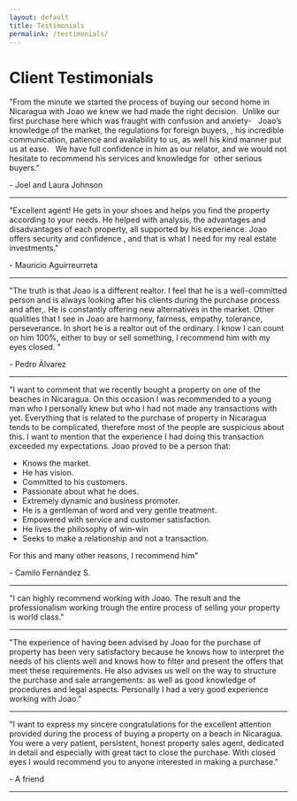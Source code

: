 ```yaml
---
layout: default
title: Testimonials
permalink: /testimonials/
---
```


<h1>Client Testimonials</h1>

<div class="client-testimonial">

<p class ="testimonial-text">
"From the minute we started the process of buying our second home in Nicaragua with Joao we knew we had made the right decision.  Unlike our first purchase here which was fraught with confusion and anxiety-   Joao’s knowledge of the market, the regulations for foreign buyers, , his incredible communication, patience and availability to us, as well his kind manner put us at ease.   We have full confidence in him as our relator, and we would not hesitate to recommend his services and knowledge for  other serious buyers."
</p>
<p class="testimonial-author">
- Joel and Laura Johnson
</p>
<hr>

<p class ="testimonial-text">
"Excellent agent! He gets in your shoes and helps you find the property according to your needs. He helped with analysis, the advantages and disadvantages of each property, all supported by his experience.  Joao offers security and confidence , and that is what I need for my real estate investments."
</p>
<p class="testimonial-author">
- Mauricio Aguirreurreta
</p>
<hr>

<p class ="testimonial-text">
"The truth is that Joao is a different realtor. I feel that he is a well-committed person and is always looking after his clients during the purchase process and after,. He is constantly offering new alternatives in the market. Other qualities that I see in Joao are harmony, fairness, empathy, tolerance, perseverance. In short he is a realtor out of the ordinary. I know I can count on him  100%, either to buy or sell something, I recommend him with my eyes closed. "
</p>
<p class="testimonial-author">
- Pedro Álvarez
</p>
<hr>

<p class ="testimonial-text">
"I want to comment that we recently bought a property on one of the beaches in Nicaragua. On this occasion I was recommended to a young man who I personally knew but who I had not made any transactions with yet. Everything that is related to the purchase of property in Nicaragua tends to be complicated, therefore most of the people are suspicious about this. I want to mention that the experience I had doing this transaction exceeded my expectations. Joao proved to be a person that:
 <ul>
<li>Knows the market.</li>
<li>He has vision.</li>
<li>Committed to his customers.</li>
<li>Passionate about what he does.</li>
<li>Extremely dynamic and business promoter.</li>
<li>He is a gentleman of word and very gentle treatment.</li>
<li>Empowered with service and customer satisfaction.</li>
<li>He lives the philosophy of win-win</li>
<li>Seeks to make a relationship and not a transaction.</li>
</ul>
For this and many other reasons, I recommend him"
</p>
<p class="testimonial-author">
- Camilo Fernández S.
</p>
<hr>

<p class ="testimonial-text">
"I can highly recommend working with Joao. The result and the professionalism working trough the entire process of selling your property is world class."
</p>
<hr>

<p class ="testimonial-text">
"The experience of having been advised by Joao for the purchase of property has been very satisfactory because he knows how to interpret the needs of his clients well and knows how to filter and present the offers that meet these requirements. He also advises us well on the way to structure the purchase and sale arrangements: as well as good knowledge of procedures and legal aspects. Personally I had a very good experience working with Joao."
</p>
<hr>

<p class ="testimonial-text">
"I want to express my sincere congratulations for the excellent attention provided during the process of buying a property on a beach in Nicaragua. You were a very patient, persistent, honest property sales agent, dedicated in detail and especially with great tact to close the purchase. With closed eyes I would recommend you to anyone interested in making a purchase."
</p>
<p class="testimonial-author">
- A friend
</p>
<hr>
